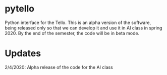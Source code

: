 # pytello
Python interface for the Tello.  This is an alpha version of the software, being released 
only so that we can develop it and use it in AI class in spring 2020.  By the end of the semester, 
the code will be in beta mode.

# Updates
2/4/2020: Alpha release of the code for the AI class